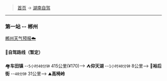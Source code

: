 >  [首页](../../README.md) -> [湖南自驾](../.md)

---

### 第一站 -- 郴州
[郴州天气预报☁️](https://waptianqi.2345.com/chenzhou-57972.htm)


#### 🚙自驾路线（暂定）
🏘**️车田镇** --`5小时40分钟` 415公里(¥170)--> ⛺**仰天湖** --`1小时40分钟` 8公里-->  🍲**裕后街** --`40分钟` 31公里-->️️ ⛰️**高椅岭**
